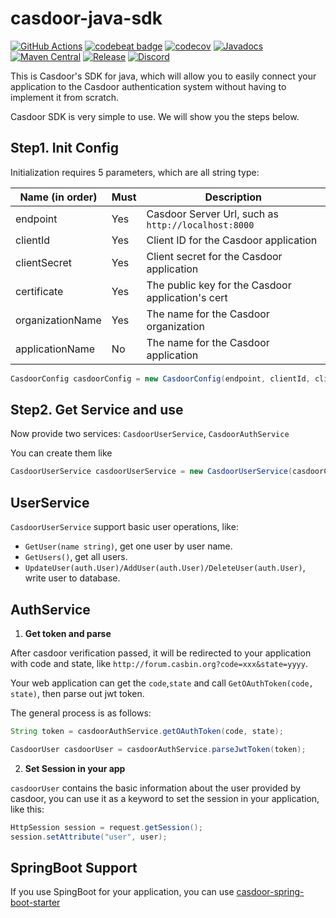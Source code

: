 # casdoor-java-sdk

[![GitHub Actions](https://github.com/casdoor/casdoor-java-sdk/actions/workflows/maven-ci.yml/badge.svg)](https://github.com/casdoor/casdoor-java-sdk/actions/workflows/maven-ci.yml)
[![codebeat badge](https://codebeat.co/badges/e3e92eff-8b71-4903-9764-5126e855b3b6)](https://codebeat.co/projects/github-com-casdoor-casdoor-java-sdk-master)
[![codecov](https://codecov.io/gh/casdoor/casdoor-java-sdk/branch/master/graph/badge.svg?token=1C2FSTN4J8)](https://codecov.io/gh/casdoor/casdoor-java-sdk)
[![Javadocs](https://www.javadoc.io/badge/org.casbin/casdoor-java-sdk.svg)](https://www.javadoc.io/doc/org.casbin/casdoor-java-sdk)
[![Maven Central](https://img.shields.io/maven-central/v/org.casbin/casdoor-java-sdk.svg)](https://mvnrepository.com/artifact/org.casbin/casdoor-java-sdk/latest)
[![Release](https://img.shields.io/github/release/casdoor/casdoor-java-sdk.svg)](https://github.com/casdoor/casdoor-java-sdk/releases/latest)
[![Discord](https://img.shields.io/discord/1022748306096537660?logo=discord&label=discord&color=5865F2)](https://discord.gg/5rPsrAzK7S)

This is Casdoor's SDK for java, which will allow you to easily connect your application to the Casdoor authentication system without having to implement it from scratch.

Casdoor SDK is very simple to use. We will show you the steps below.

## Step1. Init Config

Initialization requires 5 parameters, which are all string type:

| Name (in order)  | Must | Description                                         |
| ---------------- | ---- | --------------------------------------------------- |
| endpoint         | Yes  | Casdoor Server Url, such as `http://localhost:8000` |
| clientId         | Yes  | Client ID for the Casdoor application               |
| clientSecret     | Yes  | Client secret for the Casdoor application           |
| certificate     | Yes  | The public key for the Casdoor application's cert   |
| organizationName | Yes  | The name for the Casdoor organization               |
| applicationName  | No   | The name for the Casdoor application                |

```java
CasdoorConfig casdoorConfig = new CasdoorConfig(endpoint, clientId, clientSecret, certificate, organizationName, applicationName);
```

## Step2. Get Service and use

Now provide two services: ``CasdoorUserService``, ``CasdoorAuthService``

You can create them like

```Java
CasdoorUserService casdoorUserService = new CasdoorUserService(casdoorConfig);
```

## UserService

``CasdoorUserService`` support basic user operations, like:

- `GetUser(name string)`, get one user by user name.
- `GetUsers()`, get all users.
- `UpdateUser(auth.User)/AddUser(auth.User)/DeleteUser(auth.User)`, write user to database.

## AuthService

1. **Get token and parse**

After casdoor verification passed, it will be redirected to your application with code and state, like `http://forum.casbin.org?code=xxx&state=yyyy`.

Your web application can get the `code`,`state` and call `GetOAuthToken(code, state)`, then parse out jwt token.

The general process is as follows:

```java
String token = casdoorAuthService.getOAuthToken(code, state);

CasdoorUser casdoorUser = casdoorAuthService.parseJwtToken(token);
```

2. **Set Session in your app**

`casdoorUser` contains the basic information about the user provided by casdoor, you can use it as a keyword to set the session in your application, like this:

```java
HttpSession session = request.getSession();
session.setAttribute("user", user);
```

## SpringBoot Support

If you use SpingBoot for your application, you can use [casdoor-spring-boot-starter](https://github.com/casdoor/casdoor-spring-boot-starter)

